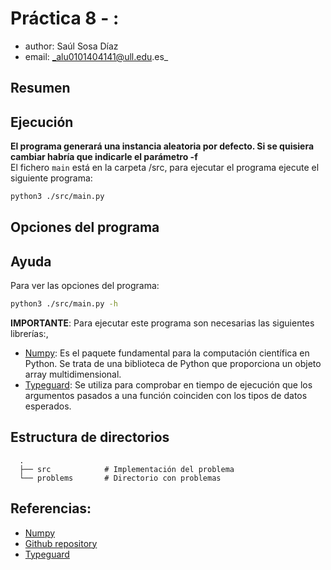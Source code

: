 # Práctica 8 - : 
* author: Saúl Sosa Díaz
* email: _alu0101404141@ull.edu.es_

## Resumen



## Ejecución
**El programa generará una instancia aleatoria por defecto. Si se quisiera cambiar habría que indicarle el parámetro -f**  
El fichero `main` está en la carpeta /src, para ejecutar el programa ejecute el siguiente programa:

```BASH
python3 ./src/main.py
```

## Opciones del programa


## Ayuda
Para ver las opciones del programa:
```BASH
python3 ./src/main.py -h
```


**IMPORTANTE**: Para ejecutar este programa son necesarias las siguientes librerías:,
* [Numpy](https://numpy.org/doc/stable/index.html): Es el paquete fundamental para la computación científica en Python. Se trata de una biblioteca de Python que proporciona un objeto array multidimensional.
* [Typeguard](https://pypi.org/project/typeguard/): Se utiliza para comprobar en tiempo de ejecución que los argumentos pasados a una función coinciden con los tipos de datos esperados.


## Estructura de directorios
```
  .
  ├── src            # Implementación del problema
  └── problems       # Directorio con problemas
```

## Referencias:
* [Numpy](https://numpy.org/doc/stable/index.html)
* [Github repository](https://github.com/Saul-Sosa-Diaz/Diseno-y-analisis-de-algoritmos.git)
* [Typeguard](https://pypi.org/project/typeguard/)


[Python website]: <https://www.python.org/downloads/>
